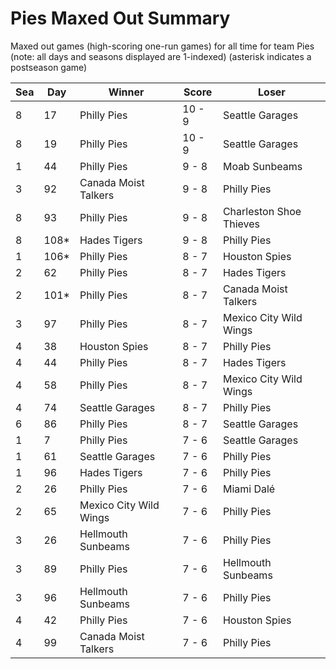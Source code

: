 # Pies Maxed Out Summary



Maxed out games (high-scoring one-run games) for all time for team Pies (note: all days and seasons displayed are 1-indexed) (asterisk indicates a postseason game)


| Sea | Day | Winner | Score | Loser | 
| ------ |------ |------ |------ |------ |
| 8 | 17 | Philly Pies | 10 - 9 | Seattle Garages | 
| 8 | 19 | Philly Pies | 10 - 9 | Seattle Garages | 
| 1 | 44 | Philly Pies | 9 - 8 | Moab Sunbeams | 
| 3 | 92 | Canada Moist Talkers | 9 - 8 | Philly Pies | 
| 8 | 93 | Philly Pies | 9 - 8 | Charleston Shoe Thieves | 
| 8 | 108* | Hades Tigers | 9 - 8 | Philly Pies | 
| 1 | 106* | Philly Pies | 8 - 7 | Houston Spies | 
| 2 | 62 | Philly Pies | 8 - 7 | Hades Tigers | 
| 2 | 101* | Philly Pies | 8 - 7 | Canada Moist Talkers | 
| 3 | 97 | Philly Pies | 8 - 7 | Mexico City Wild Wings | 
| 4 | 38 | Houston Spies | 8 - 7 | Philly Pies | 
| 4 | 44 | Philly Pies | 8 - 7 | Hades Tigers | 
| 4 | 58 | Philly Pies | 8 - 7 | Mexico City Wild Wings | 
| 4 | 74 | Seattle Garages | 8 - 7 | Philly Pies | 
| 6 | 86 | Philly Pies | 8 - 7 | Seattle Garages | 
| 1 | 7 | Philly Pies | 7 - 6 | Seattle Garages | 
| 1 | 61 | Seattle Garages | 7 - 6 | Philly Pies | 
| 1 | 96 | Hades Tigers | 7 - 6 | Philly Pies | 
| 2 | 26 | Philly Pies | 7 - 6 | Miami Dalé | 
| 2 | 65 | Mexico City Wild Wings | 7 - 6 | Philly Pies | 
| 3 | 26 | Hellmouth Sunbeams | 7 - 6 | Philly Pies | 
| 3 | 89 | Philly Pies | 7 - 6 | Hellmouth Sunbeams | 
| 3 | 96 | Hellmouth Sunbeams | 7 - 6 | Philly Pies | 
| 4 | 42 | Philly Pies | 7 - 6 | Houston Spies | 
| 4 | 99 | Canada Moist Talkers | 7 - 6 | Philly Pies | 


